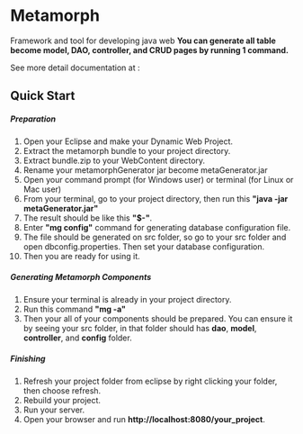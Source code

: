 # Metamorph
Framework and tool for developing java web
<b>You can generate all table become model, DAO, controller, and CRUD pages by running 1 command.</b>

See more detail documentation at : 

<h2>Quick Start</h2>
<h5>Preparation</h5>
<ol>
    <li>Open your Eclipse and make your Dynamic Web Project.</li>
    <li>Extract the metamorph bundle to your project directory.</li>
    <li>Extract bundle.zip to your WebContent directory.</li>
    <li>Rename your metamorphGenerator jar become metaGenerator.jar</li>
    <li>Open your command prompt (for Windows user) or terminal (for Linux or Mac user)</li>
    <li>From your terminal, go to your project directory, then run this <b>"java -jar metaGenerator.jar"</b></li>
  <li>The result should be like this <b>"$-"</b>.</li>
  <li>Enter <b>"mg config"</b> command for generating database configuration file.</li>
    <li>The file should be generated on src folder, so go to your src folder and open dbconfig.properties. Then set your database configuration.</li>
    <li>Then you are ready for using it.</li>
</ol>

<h5> Generating Metamorph Components </h5>
<ol>
    <li>Ensure your terminal is already in your project directory.</li>
    <li>Run this command <b>"mg -a"</b></li>
    <li>Then your all of your components should be prepared. You can ensure it by seeing your src folder, in that folder should has <b>dao</b>, <b>model</b>, <b>controller</b>, and <b>config</b> folder.</li>
</ol>

<h5>Finishing</h5>
<ol>
  <li>Refresh your project folder from eclipse by right clicking your folder, then choose refresh.</li>
  <li>Rebuild your project.</li>
  <li>Run your server.</li>
  <li>Open your browser and run <b>http://localhost:8080/your_project</b>.</li>
</ol>
